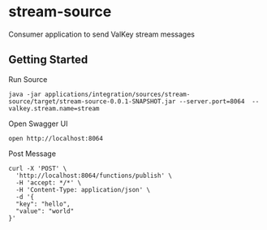 # stream-source


Consumer application to send  ValKey stream messages


## Getting Started

Run Source

```shell
java -jar applications/integration/sources/stream-source/target/stream-source-0.0.1-SNAPSHOT.jar --server.port=8064  --valkey.stream.name=stream
```

Open Swagger UI

```shell
open http://localhost:8064
```

Post Message

```shell
curl -X 'POST' \
  'http://localhost:8064/functions/publish' \
  -H 'accept: */*' \
  -H 'Content-Type: application/json' \
  -d '{
  "key": "hello",
  "value": "world"
}'
```